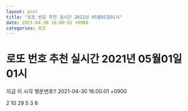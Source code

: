 ```yaml
---
layout: post
title: "로또 번호 추천 실시간 2021년 05월01일01시"
date: 2021-04-30 16:00:01 +0900
categories: 로또
---
```


# 로또 번호 추천 실시간 2021년 05월01일01시

지금 이 시각 행운번호!! 2021-04-30 16:00:01 +0900

 2  10  29  5  3  6 

